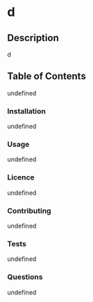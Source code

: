 
# d

## Description
d

## Table of Contents

undefined

### Installation
undefined
### Usage
undefined
### Licence
undefined
### Contributing
undefined

### Tests 
undefined

### Questions
undefined
